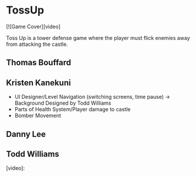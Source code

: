 # TossUp

[![Game Cover][video]

Toss Up is a tower defense game where the player must flick enemies away from attacking the castle.

## Thomas Bouffard

## Kristen Kanekuni
* UI Designer/Level Navigation (switching screens, time pause) -> Background Designed by Todd Williams
* Parts of Health System/Player damage to castle
* Bomber Movement

[start]: https://github.com/kxk9106/TossUp/raw/master/ScreenPics/Lose.png "Lose Screen"

## Danny Lee

## Todd Williams


[video]: 
